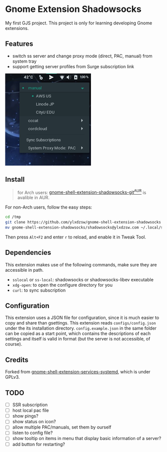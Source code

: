 Gnome Extension Shadowsocks
===========================

My first GJS project. This project is only for learning developing Gnome extensions.

## Features

- switch ss server and change proxy mode (direct, PAC, manual) from system tray
- support getting server profiles from Surge subscription link

![screenshot](screenshot.png)

## Install

> for Arch users: [gnome-shell-extension-shadowsocks-git<sup>AUR</sup>](https://aur.archlinux.org/packages/gnome-shell-extension-shadowsocks-git/) is avalible in AUR.

For non-Arch users, follow the easy steps:

```sh
cd /tmp
git clone https://github.com/ylxdzsw/gnome-shell-extension-shadowsocks
mv gnome-shell-extension-shadowsocks/shadowsocks@ylxdzsw.com ~/.local/share/gnome-shell/extensions
```

Then press `Alt+F2` and enter `r` to reload, and enable it in Tweak Tool.

## Dependencies

This extension makes use of the following commands, make sure they are accessible in path.

- `sslocal` or `ss-local`: shadowsocks or shadowsocks-libev executable
- `xdg-open`: to open the configure directory for you
- `curl`: to sync subscription

## Configuration

This extension uses a JSON file for configuration, since it is much easier to copy and share than gsettings. This
extension reads `configs/config.json` under the its installation directory. `config.example.json` in the same folder can
be copied as a start point, which contains the descriptions of each settings and itself is valid in format (but the
server is not accessible, of course).

## Credits

Forked from [gnome-shell-extension-services-systemd](https://github.com/petres/gnome-shell-extension-services-systemd),
which is under GPLv3.

## TODO

- [ ] SSR subscription
- [ ] host local pac file
- [ ] show pings?
- [ ] show status on icon?
- [ ] allow multiple PAC/manuals, set them by ourself
- [ ] listen to config file?
- [ ] show tooltip on items in menu that display basic information of a server?
- [ ] add button for restarting?
